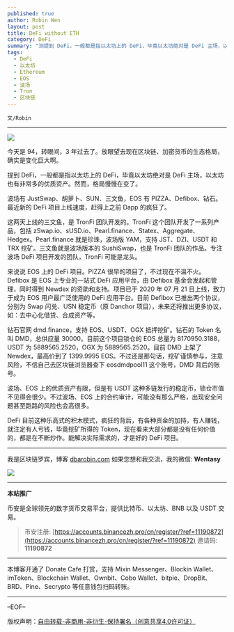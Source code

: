 ```yaml
---
published: true
author: Robin Wen
layout: post
title: DeFi without ETH
category: DeFi
summary: "测提到 DeFi，一般都是指以太坊上的 DeFi，毕竟以太坊绝对是 DeFi 主场，以太坊也有非常多的优质资产。然而，格局慢慢在变了。波场、EOS 上的优质资产有限，但是有 USDT 这种多链发行的稳定币，锁仓市值不见得会很少。不过波场、EOS 上的合约审计，可能没有那么严格，出现安全问题甚至跑路的风险也会高很多。DeFi 目前这种乐高式的积木模式，疯狂的背后，有各种资金的加持，有人赚钱，就注定有人亏钱，毕竟挖矿所得的 Token，现在看来大部分都是没有任何价值的，都是在不断炒作。能解决实际需求的，才是好的 DeFi 项目。"
tags:
  - DeFi
  - 以太坊
  - Ethereum
  - EOS
  - 波场
  - Tron
  - 区块链
---
```


`文/Robin`

***

![](https://cdn.dbarobin.com/29arm8q.png)

今天是 94，转眼间，3 年过去了。放眼望去现在区块链、加密货币的生态格局，确实是变化巨大啊。

提到 DeFi，一般都是指以太坊上的 DeFi，毕竟以太坊绝对是 DeFi 主场，以太坊也有非常多的优质资产。然而，格局慢慢在变了。

波场有 JustSwap、胡萝卜、SUN、三文鱼，EOS 有 PIZZA、Defibox、钻石。最近新的 DeFi 项目上线速度，赶得上之前 Dapp 的疯狂了。

这两天上线的三文鱼，是 TronFi 团队开发的。TronFi 这个团队开发了一系列产品，包括 zSwap.io、sUSD.io、Pearl.finance、Statex、Aggregate、Hedgex。Pearl.finance 就是珍珠，波场版 YAM，支持 JST、DZI、USDT 和 TRX 挖矿。三文鱼就是波场版本的 SushiSwap，也是 TronFi 团队的作品。专注波场 DeFi 项目开发的团队，TronFi 可能是龙头。

来说说 EOS 上的 DeFi 项目。PIZZA 很早的项目了，不过现在不温不火。Defibox 是 EOS 上专业的一站式 DeFi 应用平台，由 Defibox 基金会发起和管理，同时得到 Newdex 的资助和支持。项目已于 2020 年 07 月 21 日上线，致力于成为 EOS 用户最广泛使用的 DeFi 应用平台。目前 Defibox 已推出两个协议，分别为 Swap 闪兑、USN 稳定币（原 Danchor 项目），未来还将推出更多协议，如：去中心化借贷、合成资产等。

钻石官网 dmd.finance，支持 EOS、USDT、OGX 抵押挖矿。钻石的 Token 名叫 DMD，总供应量 30000。目前这个项目锁仓的 EOS 总量为 8170950.3188，USDT 为 5889565.2520，OGX 为 5889565.2520。目前 DMD 上架了 Newdex，最高价到了 1399.9995 EOS。不过还是那句话，挖矿谨慎参与，注意风险，不信自己去区块链浏览器查下 eosdmdpool11 这个账号，DMD 背后的账号。

波场、EOS 上的优质资产有限，但是有 USDT 这种多链发行的稳定币，锁仓市值不见得会很少。不过波场、EOS 上的合约审计，可能没有那么严格，出现安全问题甚至跑路的风险也会高很多。

DeFi 目前这种乐高式的积木模式，疯狂的背后，有各种资金的加持，有人赚钱，就注定有人亏钱，毕竟挖矿所得的 Token，现在看来大部分都是没有任何价值的，都是在不断炒作。能解决实际需求的，才是好的 DeFi 项目。

***

我是区块链罗宾，博客 [dbarobin.com](https://dbarobin.com/)
如果您想和我交流，我的微信: **Wentasy**

![](https://cdn.dbarobin.com/v4yywe2.png)

***

**本站推广**

币安是全球领先的数字货币交易平台，提供比特币、以太坊、BNB 以及 USDT 交易。

> 币安注册: [https://accounts.binancezh.pro/cn/register/?ref=11190872](https://accounts.binancezh.pro/cn/register/?ref=11190872)
> 邀请码: **11190872**

***

本博客开通了 Donate Cafe 打赏，支持 Mixin Messenger、Blockin Wallet、imToken、Blockchain Wallet、Ownbit、Cobo Wallet、bitpie、DropBit、BRD、Pine、Secrypto 等任意钱包扫码转账。

<center>
    <div class="--donate-button"
         data-button-id="f8b9df0d-af9a-460d-8258-d3f435445075"
    ></div>
</center>

***

–EOF–

版权声明：[自由转载-非商用-非衍生-保持署名（创意共享4.0许可证）](http://creativecommons.org/licenses/by-nc-nd/4.0/deed.zh)